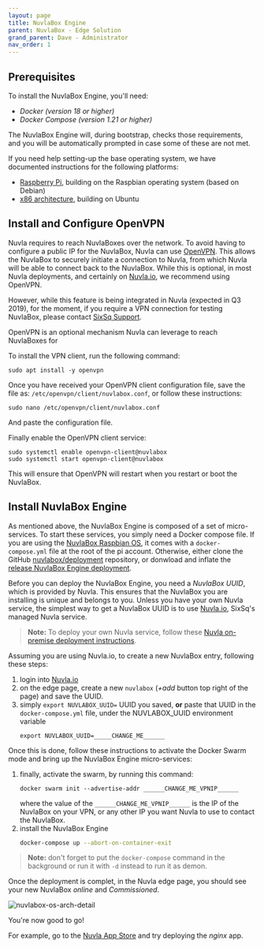 ```yaml
---
layout: page
title: NuvlaBox Engine
parent: NuvlaBox - Edge Solution
grand_parent: Dave - Administrator
nav_order: 1
---
```


## Prerequisites 

To install the NuvlaBox Engine, you'll need:
 - *Docker (version 18 or higher)*
 - *Docker Compose (version 1.21 or higher)*
 
The NuvlaBox Engine will, during bootstrap, checks those requirements, and you will be automatically prompted in case some of these are not met.

If you need help setting-up the base operating system, we have documented instructions for the following platforms:

 * [Raspberry Pi](/docs/dave/nuvlabox/rpi), building on the Raspbian operating system (based on Debian)
 * [x86 architecture](/docs/dave/nuvlabox/x86), building on Ubuntu

## Install and Configure OpenVPN

Nuvla requires to reach NuvlaBoxes over the network. To avoid having to configure a public IP for the NuvlaBox, Nuvla can use [OpenVPN](https://openvpn.net). This allows the NuvlaBox to securely initiate a connection to Nuvla, from which Nuvla will be able to connect back to the NuvlaBox.  While this is optional, in most Nuvla deployments, and certainly on [Nuvla.io](https://nuvla.io), we recommend using OpenVPN.

However, while this feature is being integrated in Nuvla (expected in Q3 2019), for the moment, if you require a VPN connection for testing NuvlaBox, please contact [SixSq Support](mailto:support@sixsq.com).

OpenVPN is an optional mechanism Nuvla can leverage to reach NuvlaBoxes for 

To install the VPN client, run the following command:

```
sudo apt install -y openvpn
```

Once you have received your OpenVPN client configuration file, save the file as: `/etc/openvpn/client/nuvlabox.conf`, or follow these instructions:

```
sudo nano /etc/openvpn/client/nuvlabox.conf
```

And paste the configuration file.

Finally enable the OpenVPN client service:

```
sudo systemctl enable openvpn-client@nuvlabox
sudo systemctl start openvpn-client@nuvlabox
``` 
This will ensure that OpenVPN will restart when you restart or boot the NuvlaBox. 

## Install NuvlaBox Engine

As mentioned above, the NuvlaBox Engine is composed of a set of micro-services. To start these services, you simply need a Docker compose file. If you are using the [NuvlaBox Raspbian OS](/docs/dave/nuvlabox/rpi), it comes with a `docker-compose.yml` file at the root of the pi account. Otherwise, either clone the GitHub [nuvlabox/deployment](https://github.com/nuvlabox/deployment) repository, or donwload and inflate the [release NuvlaBox Engine deployment](https://github.com/nuvlabox/deployment/releases).

Before you can deploy the NuvlaBox Engine, you need a *NuvlaBox UUID*, which is provided by Nuvla. This ensures that the NuvlaBox you are installing is unique and belongs to you. Unless you have your own Nuvla service, the simplest way to get a NuvlaBox UUID is to use [Nuvla.io](https://nuvla.io), SixSq's managed Nuvla service.  

> **Note:** To deploy your own Nuvla service, follow these [Nuvla on-premise deployment instructions](/docs/dave).

Assuming you are using Nuvla.io, to create a new NuvlaBox entry, following these steps:

 1. login into [Nuvla.io](https://nuvla.io)
 2. on the edge page, create a new `nuvlabox` (*+add* button top right of the page) and save the UUID.
 3. simply `export NUVLABOX_UUID=` UUID you saved, **or** paste that UUID in the `docker-compose.yml` file, under the NUVLABOX_UUID environment variable
    ```
    export NUVLABOX_UUID=_____CHANGE_ME______
    ```
Once this is done, follow these instructions to activate the Docker Swarm mode and bring up the NuvlaBox Engine micro-services: 
    
 1. finally, activate the swarm, by running this command:
    ```
    docker swarm init --advertise-addr ______CHANGE_ME_VPNIP______
    ```
    where the value of the `______CHANGE_ME_VPNIP______` is the IP of the NuvlaBox on your VPN, or any other IP you want Nuvla to use to contact the NuvlaBox.
 2. install the NuvlaBox Engine
    ```bash
    docker-compose up --abort-on-container-exit
    ```

> **Note:** don't forget to put the `docker-compose` command in the background or run it with `-d` instead to run it as demon. 

Once the deployment is complet, in the Nuvla edge page, you should see your new NuvlaBox *online* and *Commissioned*.

![nuvlabox-os-arch-detail](/docs/assets/nuvlabox-commissioned.png)

You're now good to go!

For example, go to the [Nuvla App Store](https://nuvla.io/ui/apps) and try deploying the *nginx* app.

<!--
>> add to docker group

docker swarm init --advertise-addr 192.168.3.3

export HOST='raspberrypi-demo-local'
export HOSTNAME="${HOST}"
export HOST_ADDRESSES='192.168.3.3'

export NUVLA_ENDPOINT=192.168.3.1
export NUVLABOX_UUID=_____CHANGE_ME______

sudo apt install git
git clone https://github.com/nuvlabox/deployment.git
cd deployment

docker stack deploy -c docker-compose.onpremise.yml nuvlabox










>>>>>>

docker swarm init --advertise-addr 192.168.3.3

export HOST='raspberrypi-demo-local'
export HOSTNAME="${HOST}"
export HOST_ADDRESSES='192.168.3.3'

export NUVLA_ENDPOINT=192.168.3.1
export NUVLABOX_UUID=7b717a6a-e26d-4e64-86e2-40adef93cce8
docker stack deploy -c docker-compose.onpremise.yml nuvlabox



docker swarm init --advertise-addr 10.0.128.98

export HOST='raspberrypi-demo-remote'
export HOSTNAME="${HOST}"
export HOST_ADDRESSES='10.0.128.98'

export NUVLA_ENDPOINT=nuvla.io
export NUVLABOX_UUID=fc1190b8-1db1-4bd0-99dd-d0c51ca96bb9

docker stack deploy -c docker-compose.onpremise.yml nuvlabox




docker swarm init --advertise-addr 10.0.128.99

export HOST='nuvlabox-alfred-werner-demo-remote'
export HOSTNAME="${HOST}"
export HOST_ADDRESSES='10.0.128.99'

export NUVLA_ENDPOINT=nuvla.io
export NUVLABOX_UUID=f8a62930-f287-4946-9e22-e4297a7b81cf

docker stack deploy -c docker-compose.onpremise.yml nuvlabox



>>>>


Set static ip:

in /etc/dhcpcd.conf

# LAN (RJ45)
profile static_eth0
static ip_address=192.168.3.3/24
#static routers=192.168.3.1
#static domain_name_servers=192.168.3.1 8.8.8.8 8.8.4.4

interface eth0
fallback static_eth0


# WLAN (WiFi)
profile static_wlan0
static ip_address=192.168.2.3/24
static routers=192.168.2.1
static domain_name_servers=192.168.2.1 8.8.8.8 8.8.4.4

interface wlan0
fallback static_wlan0

-->
